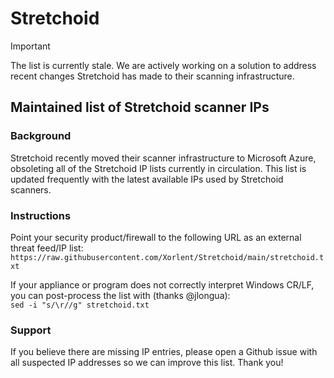# Stretchoid
> [!IMPORTANT]  
> The list is currently stale.  We are actively working on a solution to address recent changes Stretchoid has made to their scanning infrastructure.
## Maintained list of Stretchoid scanner IPs
### Background
Stretchoid recently moved their scanner infrastructure to Microsoft Azure, obsoleting all of the Stretchoid IP lists currently in circulation.  This list is updated frequently with the latest available IPs used by Stretchoid scanners.
### Instructions
Point your security product/firewall to the following URL as an external threat feed/IP list:  
```https://raw.githubusercontent.com/Xorlent/Stretchoid/main/stretchoid.txt```  
  
If your appliance or program does not correctly interpret Windows CR/LF, you can post-process the list with (thanks @jlongua):  
```sed -i "s/\r//g" stretchoid.txt```
### Support
If you believe there are missing IP entries, please open a Github issue with all suspected IP addresses so we can improve this list.  Thank you!
